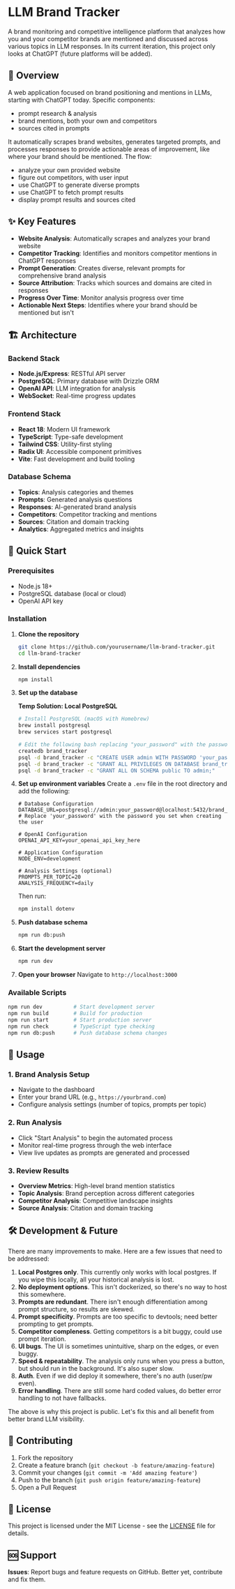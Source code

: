 # LLM Brand Tracker

A brand monitoring and competitive intelligence platform that analyzes how you and your competitor brands are mentioned and discussed across various topics in LLM responses. In its current iteration, this project only looks at ChatGPT (future platforms will be added).

## 🎯 Overview

A web application focused on brand positioning and mentions in LLMs, starting with ChatGPT today. Specific components:
- prompt research & analysis
- brand mentions, both your own and competitors
- sources cited in prompts

It automatically scrapes brand websites, generates targeted prompts, and processes responses to provide actionable areas of improvement, like where your brand should be mentioned. The flow:
- analyze your own provided website
- figure out competitors, with user input
- use ChatGPT to generate diverse prompts
- use ChatGPT to fetch prompt results
- display prompt results and sources cited

## ✨ Key Features

- **Website Analysis**: Automatically scrapes and analyzes your brand website
- **Competitor Tracking**: Identifies and monitors competitor mentions in ChatGPT responses
- **Prompt Generation**: Creates diverse, relevant prompts for comprehensive brand analysis
- **Source Attribution**: Tracks which sources and domains are cited in responses
- **Progress Over Time**: Monitor analysis progress over time
- **Actionable Next Steps**: Identifies where your brand should be mentioned but isn't

## 🏗️ Architecture

### Backend Stack
- **Node.js/Express**: RESTful API server
- **PostgreSQL**: Primary database with Drizzle ORM
- **OpenAI API**: LLM integration for analysis
- **WebSocket**: Real-time progress updates

### Frontend Stack
- **React 18**: Modern UI framework
- **TypeScript**: Type-safe development
- **Tailwind CSS**: Utility-first styling
- **Radix UI**: Accessible component primitives
- **Vite**: Fast development and build tooling

### Database Schema
- **Topics**: Analysis categories and themes
- **Prompts**: Generated analysis questions
- **Responses**: AI-generated brand analysis
- **Competitors**: Competitor tracking and mentions
- **Sources**: Citation and domain tracking
- **Analytics**: Aggregated metrics and insights

## 🚀 Quick Start

### Prerequisites
- Node.js 18+ 
- PostgreSQL database (local or cloud)
- OpenAI API key

### Installation

1. **Clone the repository**
   ```bash
   git clone https://github.com/yourusername/llm-brand-tracker.git
   cd llm-brand-tracker
   ```

2. **Install dependencies**
   ```bash
   npm install
   ```

3. **Set up the database**
   
   **Temp Solution: Local PostgreSQL**
   ```bash
   # Install PostgreSQL (macOS with Homebrew)
   brew install postgresql
   brew services start postgresql
   
   # Edit the following bash replacing "your_password" with the password you would like.
   createdb brand_tracker
   psql -d brand_tracker -c "CREATE USER admin WITH PASSWORD 'your_password';"
   psql -d brand_tracker -c "GRANT ALL PRIVILEGES ON DATABASE brand_tracker TO admin;"
   psql -d brand_tracker -c "GRANT ALL ON SCHEMA public TO admin;"
   ```
   
4. **Set up environment variables**
   Create a `.env` file in the root directory and add the following:
   ```env
   # Database Configuration
   DATABASE_URL=postgresql://admin:your_password@localhost:5432/brand_tracker
   # Replace 'your_password' with the password you set when creating the user
   
   # OpenAI Configuration
   OPENAI_API_KEY=your_openai_api_key_here
   
   # Application Configuration
   NODE_ENV=development
   
   # Analysis Settings (optional)
   PROMPTS_PER_TOPIC=20
   ANALYSIS_FREQUENCY=daily
   ```

   Then run:
   ```bash
   npm install dotenv
   ```

5. **Push database schema**
   ```bash
   npm run db:push
   ```

6. **Start the development server**
   ```bash
   npm run dev
   ```

7. **Open your browser**
   Navigate to `http://localhost:3000`

### Available Scripts
```bash
npm run dev          # Start development server
npm run build        # Build for production
npm run start        # Start production server
npm run check        # TypeScript type checking
npm run db:push      # Push database schema changes
```

## 📖 Usage

### 1. Brand Analysis Setup
- Navigate to the dashboard
- Enter your brand URL (e.g., `https://yourbrand.com`)
- Configure analysis settings (number of topics, prompts per topic)

### 2. Run Analysis
- Click "Start Analysis" to begin the automated process
- Monitor real-time progress through the web interface
- View live updates as prompts are generated and processed

### 3. Review Results
- **Overview Metrics**: High-level brand mention statistics
- **Topic Analysis**: Brand perception across different categories
- **Competitor Analysis**: Competitive landscape insights
- **Source Analysis**: Citation and domain tracking

## 🛠️ Development & Future

There are many improvements to make. Here are a few issues that need to be addressed:
1. **Local Postgres only**. This currently only works with local postgres. If you wipe this locally, all your historical analysis is lost.
2. **No deployment options**. This isn't dockerized, so there's no way to host this somewhere.
3. **Prompts are redundant**. There isn't enough differentiation among prompt structure, so results are skewed.
4. **Prompt specificity**. Prompts are too specific to devtools; need better prompting to get prompts.
5. **Competitor compleness**. Getting competitors is a bit buggy, could use prompt iteration.
6. **UI bugs**. The UI is sometimes unintuitive, sharp on the edges, or even buggy.
7. **Speed & repeatability**. The analysis only runs when you press a button, but should run in the background. It's also super slow.
8. **Auth**. Even if we did deploy it somewhere, there's no auth (user/pw even).
9. **Error handling**. There are still some hard coded values, do better error handling to not have fallbacks.

The above is why this project is public. Let's fix this and all benefit from better brand LLM visibility.

## 🤝 Contributing

1. Fork the repository
2. Create a feature branch (`git checkout -b feature/amazing-feature`)
3. Commit your changes (`git commit -m 'Add amazing feature'`)
4. Push to the branch (`git push origin feature/amazing-feature`)
5. Open a Pull Request

## 📄 License

This project is licensed under the MIT License - see the [LICENSE](LICENSE) file for details.

## 🆘 Support

**Issues**: Report bugs and feature requests on GitHub. Better yet, contribute and fix them.
